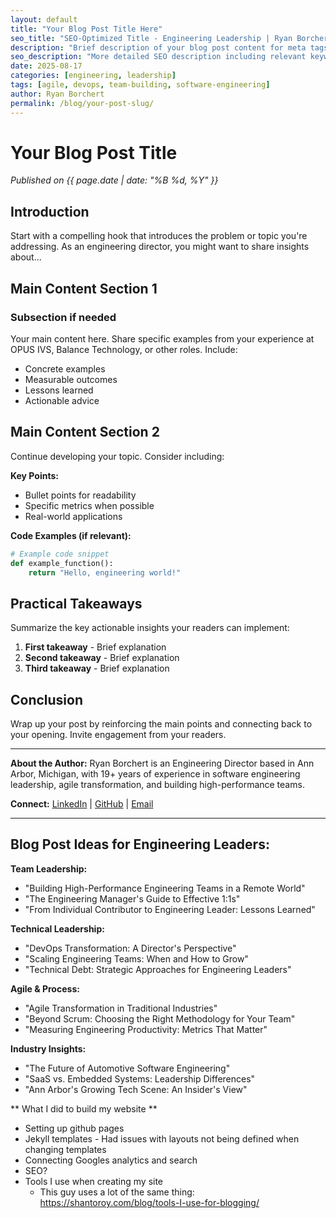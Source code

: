 ```yaml
---
layout: default
title: "Your Blog Post Title Here"
seo_title: "SEO-Optimized Title - Engineering Leadership | Ryan Borchert"
description: "Brief description of your blog post content for meta tags and social sharing."
seo_description: "More detailed SEO description including relevant keywords like engineering leadership, agile transformation, DevOps, etc."
date: 2025-08-17
categories: [engineering, leadership]
tags: [agile, devops, team-building, software-engineering]
author: Ryan Borchert
permalink: /blog/your-post-slug/
---
```


# Your Blog Post Title

*Published on {{ page.date | date: "%B %d, %Y" }}*

## Introduction

Start with a compelling hook that introduces the problem or topic you're addressing. As an engineering director, you might want to share insights about...

## Main Content Section 1

### Subsection if needed

Your main content here. Share specific examples from your experience at OPUS IVS, Balance Technology, or other roles. Include:

- Concrete examples
- Measurable outcomes
- Lessons learned
- Actionable advice

## Main Content Section 2

Continue developing your topic. Consider including:

**Key Points:**
- Bullet points for readability
- Specific metrics when possible
- Real-world applications

**Code Examples (if relevant):**
```python
# Example code snippet
def example_function():
    return "Hello, engineering world!"
```

## Practical Takeaways

Summarize the key actionable insights your readers can implement:

1. **First takeaway** - Brief explanation
2. **Second takeaway** - Brief explanation  
3. **Third takeaway** - Brief explanation

## Conclusion

Wrap up your post by reinforcing the main points and connecting back to your opening. Invite engagement from your readers.

---

**About the Author:** Ryan Borchert is an Engineering Director based in Ann Arbor, Michigan, with 19+ years of experience in software engineering leadership, agile transformation, and building high-performance teams.

**Connect:** [LinkedIn](https://linkedin.com/in/ryanborchert) | [GitHub](https://github.com/ryanborchert) | [Email](mailto:ryan.borchert@gmail.com)

---

## Blog Post Ideas for Engineering Leaders:

**Team Leadership:**
- "Building High-Performance Engineering Teams in a Remote World"
- "The Engineering Manager's Guide to Effective 1:1s"
- "From Individual Contributor to Engineering Leader: Lessons Learned"

**Technical Leadership:**
- "DevOps Transformation: A Director's Perspective"
- "Scaling Engineering Teams: When and How to Grow"
- "Technical Debt: Strategic Approaches for Engineering Leaders"

**Agile & Process:**
- "Agile Transformation in Traditional Industries"
- "Beyond Scrum: Choosing the Right Methodology for Your Team"
- "Measuring Engineering Productivity: Metrics That Matter"

**Industry Insights:**
- "The Future of Automotive Software Engineering"
- "SaaS vs. Embedded Systems: Leadership Differences"
- "Ann Arbor's Growing Tech Scene: An Insider's View"

** What I did to build my website **
- Setting up github pages
- Jekyll templates - Had issues with layouts not being defined when changing templates
- Connecting Googles analytics and search
- SEO?
- Tools I use when creating my site
    - This guy uses a lot of the same thing: https://shantoroy.com/blog/tools-I-use-for-blogging/